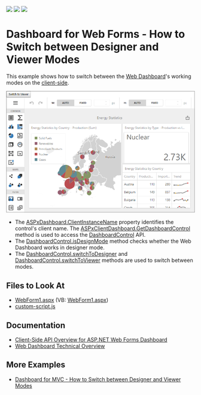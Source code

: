 <!-- default badges list -->
![](https://img.shields.io/endpoint?url=https://codecentral.devexpress.com/api/v1/VersionRange/128580166/20.1.7%2B)
[![](https://img.shields.io/badge/Open_in_DevExpress_Support_Center-FF7200?style=flat-square&logo=DevExpress&logoColor=white)](https://supportcenter.devexpress.com/ticket/details/T362490)
[![](https://img.shields.io/badge/📖_How_to_use_DevExpress_Examples-e9f6fc?style=flat-square)](https://docs.devexpress.com/GeneralInformation/403183)
<!-- default badges end -->

# Dashboard for Web Forms - How to Switch between Designer and Viewer Modes

This example shows how to switch between the [Web Dashboard](https://docs.devexpress.com/Dashboard/115955/web-dashboard)'s working modes on the [client-side](https://docs.devexpress.com/Dashboard/116302/web-dashboard/aspnet-web-forms-dashboard-control/client-side-api-overview).

![](web-dashboard.png)

- The [ASPxDashboard.ClientInstanceName](https://docs.devexpress.com/Dashboard/DevExpress.DashboardWeb.ASPxDashboard.ClientInstanceName) property identifies the control's client name. The [ASPxClientDashboard.GetDashboardControl](https://docs.devexpress.com/Dashboard/js-ASPxClientDashboard#js_aspxclientdashboard_getdashboardcontrol) method is used to access the [DashboardControl](https://docs.devexpress.com/Dashboard/116302/web-dashboard/aspnet-web-forms-dashboard-control/client-side-api-overview) API. 
- The [DashboardControl.isDesignMode](https://docs.devexpress.com/Dashboard/js-DevExpress.Dashboard.DashboardControl#js_devexpress_dashboard_dashboardcontrol_isdesignmode) method checks whether the Web Dashboard works in designer mode.
- The [DashboardControl.switchToDesigner](https://docs.devexpress.com/Dashboard/js-DevExpress.Dashboard.DashboardControl?p=netframework#js_devexpress_dashboard_dashboardcontrol_switchtodesigner) and [DashboardControl.switchToViewer](https://docs.devexpress.com/Dashboard/js-DevExpress.Dashboard.DashboardControl?p=netframework#js_devexpress_dashboard_dashboardcontrol_switchtoviewer) methods are used to switch between modes.

## Files to Look At

* [WebForm1.aspx](./CS/Dashboard_WebDashboard_2010/WebForm1.aspx) (VB: [WebForm1.aspx](./VB/Dashboard_WebDashboard_2010/WebForm1.aspx))
* [custom-script.js](./CS/Dashboard_WebDashboard_2010/Scripts/custom-script.js)

## Documentation

- [Client-Side API Overview for ASP.NET Web Forms Dashboard](https://docs.devexpress.com/Dashboard/116302/web-dashboard/aspnet-web-forms-dashboard-control/client-side-api-overview)
- [Web Dashboard Technical Overview](https://docs.devexpress.com/Dashboard/119283/web-dashboard/general-information/web-dashboard-technical-overview?p=netframework)

## More Examples

- [Dashboard for MVC - How to Switch between Designer and Viewer Modes](https://github.com/DevExpress-Examples/asp-net-mvc-dashboard-switch-between-designer-and-viewer-on-client)
